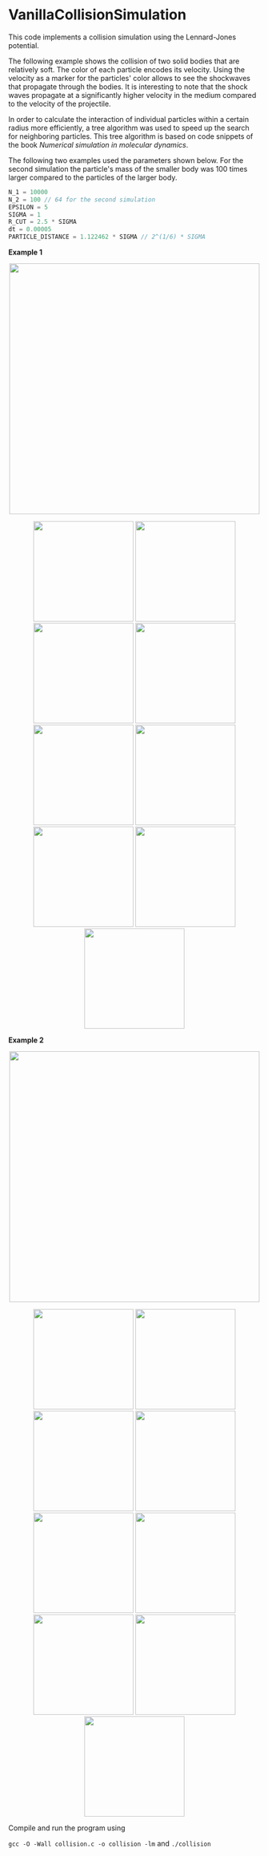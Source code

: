 # VanillaCollisionSimulation

This code implements a collision simulation using the Lennard-Jones potential.

The following example shows the collision of two solid bodies that are relatively soft. The color of each particle encodes its velocity. Using the velocity as a marker for the particles' color allows to see the shockwaves that propagate through the bodies. It is interesting to note that the shock waves propagate at a significantly higher velocity in the medium compared to the velocity of the projectile.

In order to calculate the interaction of individual particles within a certain radius more efficiently, a tree algorithm was used to speed up the search for neighboring particles. This tree algorithm is based on code snippets of the book *Numerical simulation in molecular dynamics*.

The following two examples used the parameters shown below. For the second simulation the particle's mass of the smaller body was 100 times larger compared to the particles of the larger body.

```cpp
N_1 = 10000
N_2 = 100 // 64 for the second simulation
EPSILON = 5
SIGMA = 1
R_CUT = 2.5 * SIGMA
dt = 0.00005
PARTICLE_DISTANCE = 1.122462 * SIGMA // 2^(1/6) * SIGMA
```

**Example 1**

<p align="center">
<img src="https://github.com/KaiFabi/VanillaCollisionSimulation/blob/master/results/result_1.gif" height="500">
</p>

<div align="center">
<img src="https://github.com/KaiFabi/VanillaCollisionSimulation/blob/master/results/res-0.png" height="200">
<img src="https://github.com/KaiFabi/VanillaCollisionSimulation/blob/master/results/res-1.png" height="200">
<img src="https://github.com/KaiFabi/VanillaCollisionSimulation/blob/master/results/res-2.png" height="200">
<img src="https://github.com/KaiFabi/VanillaCollisionSimulation/blob/master/results/res-3.png" height="200">
<img src="https://github.com/KaiFabi/VanillaCollisionSimulation/blob/master/results/res-4.png" height="200">
<img src="https://github.com/KaiFabi/VanillaCollisionSimulation/blob/master/results/res-5.png" height="200">
<img src="https://github.com/KaiFabi/VanillaCollisionSimulation/blob/master/results/res-6.png" height="200">
<img src="https://github.com/KaiFabi/VanillaCollisionSimulation/blob/master/results/res-7.png" height="200">
<img src="https://github.com/KaiFabi/VanillaCollisionSimulation/blob/master/results/res-8.png" height="200">
</div>

**Example 2**

<p align="center">
<img src="https://github.com/KaiFabi/VanillaCollisionSimulation/blob/master/results/result_sim_2.gif" height="500">
</p>

<div align="center">
<img src="https://github.com/KaiFabi/VanillaCollisionSimulation/blob/master/results/res_sim_2_1.png" height="200">
<img src="https://github.com/KaiFabi/VanillaCollisionSimulation/blob/master/results/res_sim_2_2.png" height="200">
<img src="https://github.com/KaiFabi/VanillaCollisionSimulation/blob/master/results/res_sim_2_3.png" height="200">
<img src="https://github.com/KaiFabi/VanillaCollisionSimulation/blob/master/results/res_sim_2_4.png" height="200">
<img src="https://github.com/KaiFabi/VanillaCollisionSimulation/blob/master/results/res_sim_2_5.png" height="200">
<img src="https://github.com/KaiFabi/VanillaCollisionSimulation/blob/master/results/res_sim_2_6.png" height="200">
<img src="https://github.com/KaiFabi/VanillaCollisionSimulation/blob/master/results/res_sim_2_7.png" height="200">
<img src="https://github.com/KaiFabi/VanillaCollisionSimulation/blob/master/results/res_sim_2_8.png" height="200">
<img src="https://github.com/KaiFabi/VanillaCollisionSimulation/blob/master/results/res_sim_2_9.png" height="200">
</div>

Compile and run the program using

`gcc -O -Wall collision.c -o collision -lm` and `./collision`
